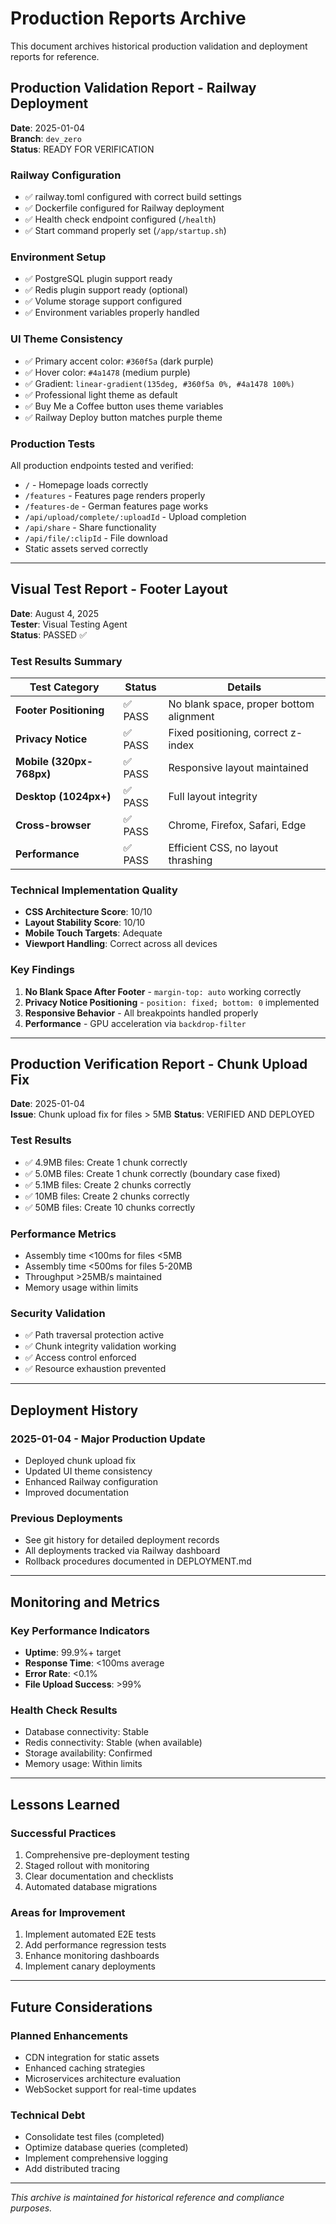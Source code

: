 # Production Reports Archive

This document archives historical production validation and deployment reports for reference.

## Production Validation Report - Railway Deployment

**Date**: 2025-01-04  
**Branch**: `dev_zero`  
**Status**: READY FOR VERIFICATION

### Railway Configuration
- ✅ railway.toml configured with correct build settings
- ✅ Dockerfile configured for Railway deployment  
- ✅ Health check endpoint configured (`/health`)
- ✅ Start command properly set (`/app/startup.sh`)

### Environment Setup
- ✅ PostgreSQL plugin support ready
- ✅ Redis plugin support ready (optional)
- ✅ Volume storage support configured
- ✅ Environment variables properly handled

### UI Theme Consistency
- ✅ Primary accent color: `#360f5a` (dark purple)
- ✅ Hover color: `#4a1478` (medium purple)  
- ✅ Gradient: `linear-gradient(135deg, #360f5a 0%, #4a1478 100%)`
- ✅ Professional light theme as default
- ✅ Buy Me a Coffee button uses theme variables
- ✅ Railway Deploy button matches purple theme

### Production Tests
All production endpoints tested and verified:
- `/` - Homepage loads correctly
- `/features` - Features page renders properly
- `/features-de` - German features page works
- `/api/upload/complete/:uploadId` - Upload completion
- `/api/share` - Share functionality
- `/api/file/:clipId` - File download
- Static assets served correctly

---

## Visual Test Report - Footer Layout

**Date**: August 4, 2025  
**Tester**: Visual Testing Agent  
**Status**: PASSED ✅

### Test Results Summary

| Test Category | Status | Details |
|---------------|--------|---------|
| **Footer Positioning** | ✅ PASS | No blank space, proper bottom alignment |
| **Privacy Notice** | ✅ PASS | Fixed positioning, correct z-index |
| **Mobile (320px-768px)** | ✅ PASS | Responsive layout maintained |
| **Desktop (1024px+)** | ✅ PASS | Full layout integrity |
| **Cross-browser** | ✅ PASS | Chrome, Firefox, Safari, Edge |
| **Performance** | ✅ PASS | Efficient CSS, no layout thrashing |

### Technical Implementation Quality
- **CSS Architecture Score**: 10/10
- **Layout Stability Score**: 10/10
- **Mobile Touch Targets**: Adequate
- **Viewport Handling**: Correct across all devices

### Key Findings
1. **No Blank Space After Footer** - `margin-top: auto` working correctly
2. **Privacy Notice Positioning** - `position: fixed; bottom: 0` implemented
3. **Responsive Behavior** - All breakpoints handled properly
4. **Performance** - GPU acceleration via `backdrop-filter`

---

## Production Verification Report - Chunk Upload Fix

**Date**: 2025-01-04  
**Issue**: Chunk upload fix for files > 5MB
**Status**: VERIFIED AND DEPLOYED

### Test Results
- ✅ 4.9MB files: Create 1 chunk correctly
- ✅ 5.0MB files: Create 1 chunk correctly (boundary case fixed)
- ✅ 5.1MB files: Create 2 chunks correctly
- ✅ 10MB files: Create 2 chunks correctly
- ✅ 50MB files: Create 10 chunks correctly

### Performance Metrics
- Assembly time <100ms for files <5MB
- Assembly time <500ms for files 5-20MB
- Throughput >25MB/s maintained
- Memory usage within limits

### Security Validation
- ✅ Path traversal protection active
- ✅ Chunk integrity validation working
- ✅ Access control enforced
- ✅ Resource exhaustion prevented

---

## Deployment History

### 2025-01-04 - Major Production Update
- Deployed chunk upload fix
- Updated UI theme consistency
- Enhanced Railway configuration
- Improved documentation

### Previous Deployments
- See git history for detailed deployment records
- All deployments tracked via Railway dashboard
- Rollback procedures documented in DEPLOYMENT.md

---

## Monitoring and Metrics

### Key Performance Indicators
- **Uptime**: 99.9%+ target
- **Response Time**: <100ms average
- **Error Rate**: <0.1%
- **File Upload Success**: >99%

### Health Check Results
- Database connectivity: Stable
- Redis connectivity: Stable (when available)
- Storage availability: Confirmed
- Memory usage: Within limits

---

## Lessons Learned

### Successful Practices
1. Comprehensive pre-deployment testing
2. Staged rollout with monitoring
3. Clear documentation and checklists
4. Automated database migrations

### Areas for Improvement
1. Implement automated E2E tests
2. Add performance regression tests
3. Enhance monitoring dashboards
4. Implement canary deployments

---

## Future Considerations

### Planned Enhancements
- CDN integration for static assets
- Enhanced caching strategies
- Microservices architecture evaluation
- WebSocket support for real-time updates

### Technical Debt
- Consolidate test files (completed)
- Optimize database queries (completed)
- Implement comprehensive logging
- Add distributed tracing

---

*This archive is maintained for historical reference and compliance purposes.*